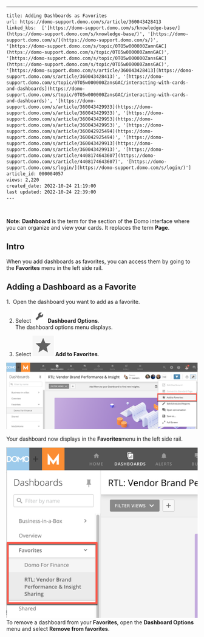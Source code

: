 ---
    title: Adding Dashboards as Favorites
    url: https://domo-support.domo.com/s/article/360043428413
    linked_kbs:  ['[https://domo-support.domo.com/s/knowledge-base/](https://domo-support.domo.com/s/knowledge-base/)', '[https://domo-support.domo.com/s/](https://domo-support.domo.com/s/)', '[https://domo-support.domo.com/s/topic/0TO5w000000ZamnGAC](https://domo-support.domo.com/s/topic/0TO5w000000ZamnGAC)', '[https://domo-support.domo.com/s/topic/0TO5w000000ZansGAC](https://domo-support.domo.com/s/topic/0TO5w000000ZansGAC)', '[https://domo-support.domo.com/s/article/360043428413](https://domo-support.domo.com/s/article/360043428413)', '[https://domo-support.domo.com/s/topic/0TO5w000000ZansGAC/interacting-with-cards-and-dashboards](https://domo-support.domo.com/s/topic/0TO5w000000ZansGAC/interacting-with-cards-and-dashboards)', '[https://domo-support.domo.com/s/article/360043429933](https://domo-support.domo.com/s/article/360043429933)', '[https://domo-support.domo.com/s/article/360043429953](https://domo-support.domo.com/s/article/360043429953)', '[https://domo-support.domo.com/s/article/360042925494](https://domo-support.domo.com/s/article/360042925494)', '[https://domo-support.domo.com/s/article/360043429913](https://domo-support.domo.com/s/article/360043429913)', '[https://domo-support.domo.com/s/article/4408174643607](https://domo-support.domo.com/s/article/4408174643607)', '[https://domo-support.domo.com/s/login/](https://domo-support.domo.com/s/login/)']
    article_id: 000004057
    views: 2,220
    created_date: 2022-10-24 21:19:00
    last updated: 2022-10-24 22:39:00
    ---



  







**Note:** **Dashboard** is the term for the section of the Domo interface where you can organize and view your cards. It replaces the term **Page**.



Intro
-----


When you add dashboards as favorites, you can access them by going to the **Favorites** menu in the left side rail.


Adding a Dashboard as a Favorite
--------------------------------


1.  Open the dashboard you want to add as a favorite.


2. Select ![Screen_Shot_2020-04-09_at_11.29.59_AM.png](Screen_Shot_2020-04-09_at_11.29.59_AM.png) **Dashboard Options**.   
The dashboard options menu displays.


3. Select ![favorites_star.png](favorites_star.png) **Add to Favorites**. 


![add_to_favorites_modocorp.png](add_to_favorites_modocorp.png)


Your dashboard now displays in the **Favorites**menu in the left side rail.


![favorites_modocorp.png](favorites_modocorp.png)  
To remove a dashboard from your **Favorites**, open the **Dashboard Options** menu and select **Remove from favorites**.

